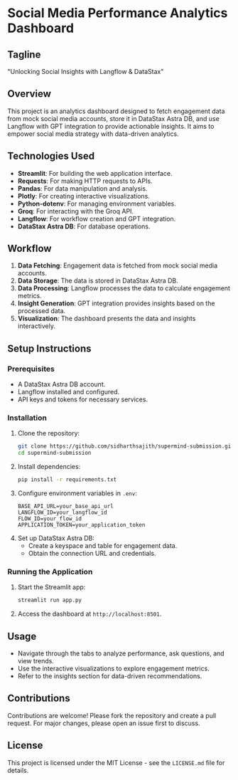 # Social Media Performance Analytics Dashboard

## Tagline
"Unlocking Social Insights with Langflow & DataStax"

## Overview
This project is an analytics dashboard designed to fetch engagement data from mock social media accounts, store it in DataStax Astra DB, and use Langflow with GPT integration to provide actionable insights. It aims to empower social media strategy with data-driven analytics.

## Technologies Used
- **Streamlit**: For building the web application interface.
- **Requests**: For making HTTP requests to APIs.
- **Pandas**: For data manipulation and analysis.
- **Plotly**: For creating interactive visualizations.
- **Python-dotenv**: For managing environment variables.
- **Groq**: For interacting with the Groq API.
- **Langflow**: For workflow creation and GPT integration.
- **DataStax Astra DB**: For database operations.

## Workflow
1. **Data Fetching**: Engagement data is fetched from mock social media accounts.
2. **Data Storage**: The data is stored in DataStax Astra DB.
3. **Data Processing**: Langflow processes the data to calculate engagement metrics.
4. **Insight Generation**: GPT integration provides insights based on the processed data.
5. **Visualization**: The dashboard presents the data and insights interactively.

## Setup Instructions

### Prerequisites
- A DataStax Astra DB account.
- Langflow installed and configured.
- API keys and tokens for necessary services.

### Installation
1. Clone the repository:
   ```bash
   git clone https://github.com/sidharthsajith/supermind-submission.git
   cd supermind-submission
   ```
2. Install dependencies:
   ```bash
   pip install -r requirements.txt
   ```
3. Configure environment variables in `.env`:
   ```env
   BASE_API_URL=your_base_api_url
   LANGFLOW_ID=your_langflow_id
   FLOW_ID=your_flow_id
   APPLICATION_TOKEN=your_application_token
   ```
4. Set up DataStax Astra DB:
   - Create a keyspace and table for engagement data.
   - Obtain the connection URL and credentials.

### Running the Application
1. Start the Streamlit app:
   ```bash
   streamlit run app.py
   ```
2. Access the dashboard at `http://localhost:8501`.

## Usage
- Navigate through the tabs to analyze performance, ask questions, and view trends.
- Use the interactive visualizations to explore engagement metrics.
- Refer to the insights section for data-driven recommendations.

## Contributions
Contributions are welcome! Please fork the repository and create a pull request. For major changes, please open an issue first to discuss.

## License
This project is licensed under the MIT License - see the `LICENSE.md` file for details.
